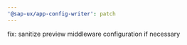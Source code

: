 ```yaml
---
'@sap-ux/app-config-writer': patch
---
```


fix: sanitize preview middleware configuration if necessary
